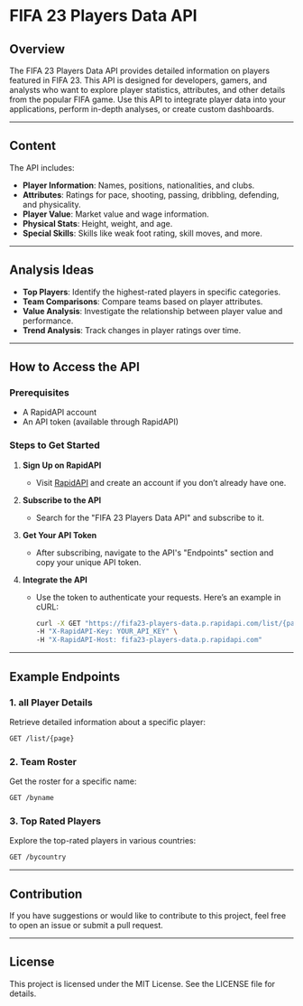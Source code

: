 # FIFA 23 Players Data API

## Overview
The FIFA 23 Players Data API provides detailed information on players featured in FIFA 23. This API is designed for developers, gamers, and analysts who want to explore player statistics, attributes, and other details from the popular FIFA game. Use this API to integrate player data into your applications, perform in-depth analyses, or create custom dashboards.

---

## Content
The API includes:
- **Player Information**: Names, positions, nationalities, and clubs.
- **Attributes**: Ratings for pace, shooting, passing, dribbling, defending, and physicality.
- **Player Value**: Market value and wage information.
- **Physical Stats**: Height, weight, and age.
- **Special Skills**: Skills like weak foot rating, skill moves, and more.

---

## Analysis Ideas
- **Top Players**: Identify the highest-rated players in specific categories.
- **Team Comparisons**: Compare teams based on player attributes.
- **Value Analysis**: Investigate the relationship between player value and performance.
- **Trend Analysis**: Track changes in player ratings over time.

---

## How to Access the API

### Prerequisites
- A RapidAPI account
- An API token (available through RapidAPI)

### Steps to Get Started

1. **Sign Up on RapidAPI**
   - Visit [RapidAPI](https://rapidapi.com/robotfa-robotfa-default/api/fifa23-players-data) and create an account if you don’t already have one.

2. **Subscribe to the API**
   - Search for the "FIFA 23 Players Data API" and subscribe to it.

3. **Get Your API Token**
   - After subscribing, navigate to the API's "Endpoints" section and copy your unique API token.

4. **Integrate the API**
   - Use the token to authenticate your requests. Here’s an example in cURL:
     ```bash
     curl -X GET "https://fifa23-players-data.p.rapidapi.com/list/{page}" \
     -H "X-RapidAPI-Key: YOUR_API_KEY" \
     -H "X-RapidAPI-Host: fifa23-players-data.p.rapidapi.com"
     ```

---

## Example Endpoints

### 1. all Player Details
Retrieve detailed information about a specific player:
```bash
GET /list/{page}
```

### 2. Team Roster
Get the roster for a specific name:
```bash
GET /byname
```

### 3. Top Rated Players
Explore the top-rated players in various countries:
```bash
GET /bycountry
```


---

## Contribution
If you have suggestions or would like to contribute to this project, feel free to open an issue or submit a pull request.

---

## License
This project is licensed under the MIT License. See the LICENSE file for details.


